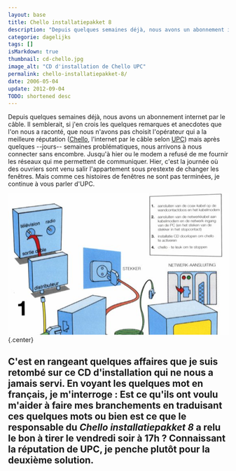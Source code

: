 ```yaml
---
layout: base
title: Chello installatiepakket 8
description: "Depuis quelques semaines déjà, nous avons un abonnement internet par le câble. Il semblerait, si j'en crois les quelques remarques et anecdotes que l'on nous"
categorie: dagelijks
tags: []
isMarkdown: true
thumbnail: cd-chello.jpg
image_alt: "CD d'installation de Chello UPC"
permalink: chello-installatiepakket-8/
date: 2006-05-04
update: 2012-09-04
TODO: shortened desc 
---
```


Depuis quelques semaines déjà, nous avons un abonnement internet par le câble. Il semblerait, si j'en crois les quelques remarques et anecdotes que l'on nous a raconté, que nous n'avons pas choisit l'opérateur qui a la meilleure réputation ([Chello](http://www.chello.nl/), l'internet par le câble selon [UPC](http://www.upc.nl/)) mais après quelques --jours-- semaines problématiques, nous arrivons à nous connecter sans encombre. Jusqu'à hier ou le modem a refusé de me fournir les réseaux qui me permettent de communiquer. Hier, c'est la journée où des ouvriers sont venu salir l'appartement sous prestexte de changer les fenêtres. Mais comme ces histoires de fenêtres ne sont pas terminées, je continue à vous parler d'UPC.

![CD d'installation de Chello UPC](cd-chello.jpg){.center}

C'est en rangeant quelques affaires que je suis retombé sur ce CD d'installation qui ne nous a jamais servi. En voyant les quelques mot en français, je m'interroge : Est ce qu'ils ont voulu m'aider à faire mes branchements en traduisant ces quelques mots ou bien est ce que le responsable du *Chello installatiepakket 8* a relu le bon à tirer le vendredi soir à 17h ? Connaissant la réputation de UPC, je penche plutôt pour la deuxième solution.
---